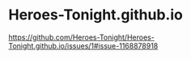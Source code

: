 # Heroes-Tonight.github.io

https://github.com/Heroes-Tonight/Heroes-Tonight.github.io/issues/1#issue-1168878918
